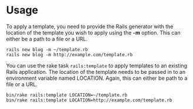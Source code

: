 # Usage

To apply a template, you need to provide the Rails generator with the location of the template you wish to apply using the **-m** option.  This can either be a path to a file or a URL.

    rails new blog -m ~/template.rb
    rails new blog -m http://example.com/template.rb
    
You can use the rake task `rails:template` to apply templates to an existing Rails application.  The location of the template needs to be passed in to an environment variable named LOCATION. Again, this can either be path to a file or a URL.

    bin/rake rails:template LOCATION=~/template.rb
    bin/rake rails:template LOCATION=http://example.com/template.rb
    
    